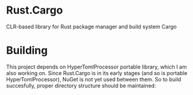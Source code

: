 # Rust.Cargo
CLR-based library for Rust package manager and build system Cargo

# Building
This project depends on HyperTomlProcessor portable library, which I am also working on. Since Rust.Cargo is in its early stages (and so is portable HyperTomlProcessor), NuGet is not yet used between them. So to build succesfully, proper directory structure should be maintained:
